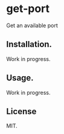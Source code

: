 # get-port
Get an available port


## Installation.

Work in progress.


## Usage.

Work in progress.


## License

MIT.
